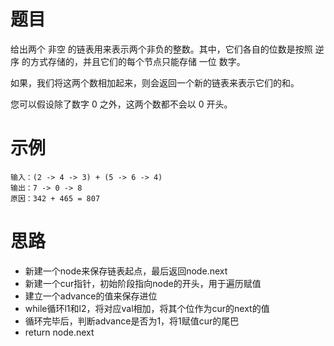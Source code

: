 # 题目
给出两个 非空 的链表用来表示两个非负的整数。其中，它们各自的位数是按照 逆序 的方式存储的，并且它们的每个节点只能存储 一位 数字。

如果，我们将这两个数相加起来，则会返回一个新的链表来表示它们的和。

您可以假设除了数字 0 之外，这两个数都不会以 0 开头。

# 示例
```
输入：(2 -> 4 -> 3) + (5 -> 6 -> 4)
输出：7 -> 0 -> 8
原因：342 + 465 = 807
```

# 思路
* 新建一个node来保存链表起点，最后返回node.next
* 新建一个cur指针，初始阶段指向node的开头，用于遍历赋值
* 建立一个advance的值来保存进位
* while循环l1和l2，将对应val相加，将其个位作为cur的next的值
* 循环完毕后，判断advance是否为1，将1赋值cur的尾巴
* return node.next